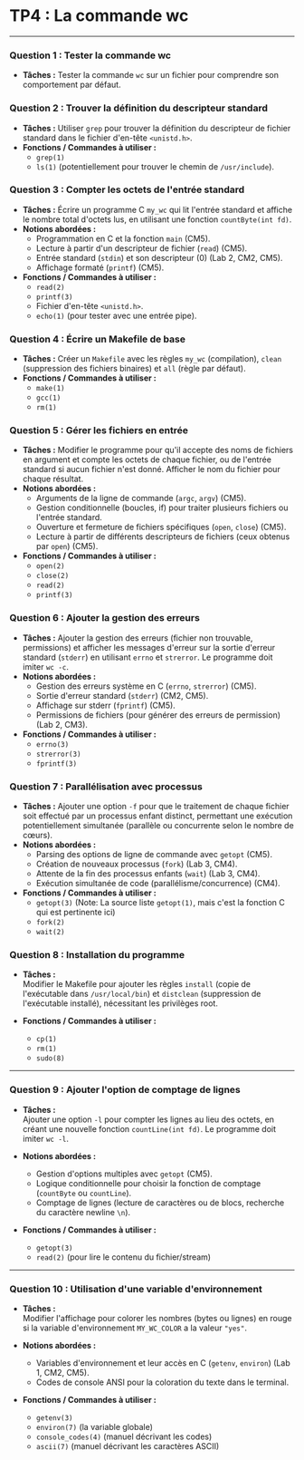 # TP4 : La commande wc
---

### Question 1 : Tester la commande wc

* **Tâches :** Tester la commande `wc` sur un fichier pour comprendre son comportement par défaut.

### Question 2 : Trouver la définition du descripteur standard

* **Tâches :** Utiliser `grep` pour trouver la définition du descripteur de fichier standard dans le fichier d'en-tête `<unistd.h>`.
* **Fonctions / Commandes à utiliser :**
    * `grep(1)`
    * `ls(1)` (potentiellement pour trouver le chemin de `/usr/include`).

### Question 3 : Compter les octets de l'entrée standard

* **Tâches :** Écrire un programme C `my_wc` qui lit l'entrée standard et affiche le nombre total d'octets lus, en utilisant une fonction `countByte(int fd)`.
* **Notions abordées :**
    * Programmation en C et la fonction `main` (CM5).
    * Lecture à partir d'un descripteur de fichier (`read`) (CM5).
    * Entrée standard (`stdin`) et son descripteur (0) (Lab 2, CM2, CM5).
    * Affichage formaté (`printf`) (CM5).
* **Fonctions / Commandes à utiliser :**
    * `read(2)`
    * `printf(3)`
    * Fichier d'en-tête `<unistd.h>`.
    * `echo(1)` (pour tester avec une entrée pipe).

### Question 4 : Écrire un Makefile de base

* **Tâches :** Créer un `Makefile` avec les règles `my_wc` (compilation), `clean` (suppression des fichiers binaires) et `all` (règle par défaut).
* **Fonctions / Commandes à utiliser :**
    * `make(1)`
    * `gcc(1)`
    * `rm(1)`

### Question 5 : Gérer les fichiers en entrée

* **Tâches :** Modifier le programme pour qu'il accepte des noms de fichiers en argument et compte les octets de chaque fichier, ou de l'entrée standard si aucun fichier n'est donné. Afficher le nom du fichier pour chaque résultat.
* **Notions abordées :**
    * Arguments de la ligne de commande (`argc`, `argv`) (CM5).
    * Gestion conditionnelle (boucles, if) pour traiter plusieurs fichiers ou l'entrée standard.
    * Ouverture et fermeture de fichiers spécifiques (`open`, `close`) (CM5).
    * Lecture à partir de différents descripteurs de fichiers (ceux obtenus par `open`) (CM5).
* **Fonctions / Commandes à utiliser :**
    * `open(2)`
    * `close(2)`
    * `read(2)`
    * `printf(3)`

### Question 6 : Ajouter la gestion des erreurs

* **Tâches :** Ajouter la gestion des erreurs (fichier non trouvable, permissions) et afficher les messages d'erreur sur la sortie d'erreur standard (`stderr`) en utilisant `errno` et `strerror`. Le programme doit imiter `wc -c`.
* **Notions abordées :**
    * Gestion des erreurs système en C (`errno`, `strerror`) (CM5).
    * Sortie d'erreur standard (`stderr`) (CM2, CM5).
    * Affichage sur stderr (`fprintf`) (CM5).
    * Permissions de fichiers (pour générer des erreurs de permission) (Lab 2, CM3).
* **Fonctions / Commandes à utiliser :**
    * `errno(3)`
    * `strerror(3)`
    * `fprintf(3)`

### Question 7 : Parallélisation avec processus

* **Tâches :** Ajouter une option `-f` pour que le traitement de chaque fichier soit effectué par un processus enfant distinct, permettant une exécution potentiellement simultanée (parallèle ou concurrente selon le nombre de cœurs).
* **Notions abordées :**
    * Parsing des options de ligne de commande avec `getopt` (CM5).
    * Création de nouveaux processus (`fork`) (Lab 3, CM4).
    * Attente de la fin des processus enfants (`wait`) (Lab 3, CM4).
    * Exécution simultanée de code (parallélisme/concurrence) (CM4).
* **Fonctions / Commandes à utiliser :**
    * `getopt(3)` (Note: La source liste `getopt(1)`, mais c'est la fonction C qui est pertinente ici)
    * `fork(2)`
    * `wait(2)`

### Question 8 : Installation du programme

- **Tâches :**  
  Modifier le Makefile pour ajouter les règles `install` (copie de l'exécutable dans `/usr/local/bin`) et `distclean` (suppression de l'exécutable installé), nécessitant les privilèges root.

- **Fonctions / Commandes à utiliser :**  
  - `cp(1)`  
  - `rm(1)`  
  - `sudo(8)`

---

### Question 9 : Ajouter l'option de comptage de lignes

- **Tâches :**  
  Ajouter une option `-l` pour compter les lignes au lieu des octets, en créant une nouvelle fonction `countLine(int fd)`. Le programme doit imiter `wc -l`.

- **Notions abordées :**  
  - Gestion d'options multiples avec `getopt` (CM5).  
  - Logique conditionnelle pour choisir la fonction de comptage (`countByte` ou `countLine`).  
  - Comptage de lignes (lecture de caractères ou de blocs, recherche du caractère newline `\n`).

- **Fonctions / Commandes à utiliser :**  
  - `getopt(3)`  
  - `read(2)` (pour lire le contenu du fichier/stream)

---

### Question 10 : Utilisation d'une variable d'environnement

- **Tâches :**  
  Modifier l'affichage pour colorer les nombres (bytes ou lignes) en rouge si la variable d'environnement `MY_WC_COLOR` a la valeur `"yes"`.

- **Notions abordées :**  
  - Variables d'environnement et leur accès en C (`getenv`, `environ`) (Lab 1, CM2, CM5).  
  - Codes de console ANSI pour la coloration du texte dans le terminal.  

- **Fonctions / Commandes à utiliser :**  
  - `getenv(3)`  
  - `environ(7)` (la variable globale)  
  - `console_codes(4)` (manuel décrivant les codes)  
  - `ascii(7)` (manuel décrivant les caractères ASCII)
